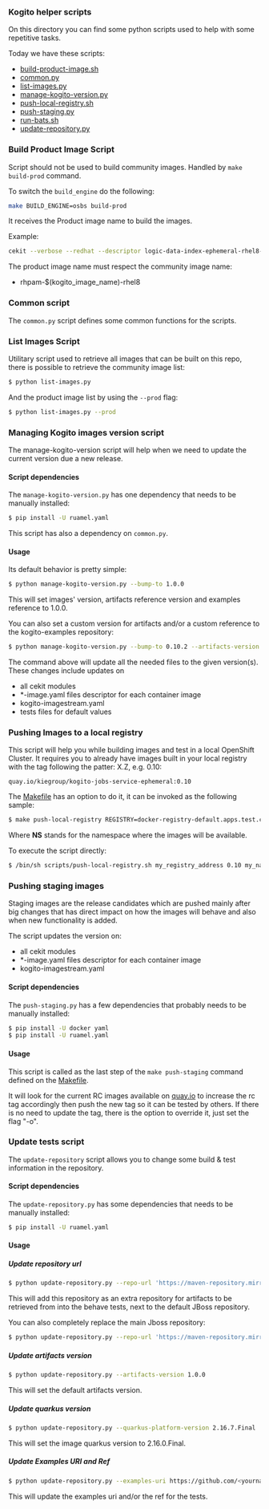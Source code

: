 ### Kogito helper scripts

On this directory you can find some python scripts used to help with some repetitive tasks.

Today we have these scripts:

- [build-product-image.sh](build-product-image.sh)
- [common.py](common.py)
- [list-images.py](list-images.py)
- [manage-kogito-version.py](manage-kogito-version.py)
- [push-local-registry.sh](push-local-registry.sh)
- [push-staging.py](push-staging.py)
- [run-bats.sh](run-bats.sh)
- [update-repository.py](update-repository.py)



### Build Product Image Script

Script should not be used to build community images. Handled by `make build-prod` command.

To switch the `build_engine` do the following:

```bash
make BUILD_ENGINE=osbs build-prod
```


It receives the Product image name to build the images.

Example: 

```bash 
cekit --verbose --redhat --descriptor logic-data-index-ephemeral-rhel8-image.yaml build docker
```

The product image name must respect the community image name:

 - rhpam-$(kogito_image_name)-rhel8


### Common script

The `common.py` script defines some common functions for the scripts.


### List Images Script

Utilitary script used to retrieve all images that can be built on this repo, there is possible to retrieve
the community image list:

```bash
$ python list-images.py
```

And the product image list by using the `--prod` flag:

```bash
$ python list-images.py --prod
```


### Managing Kogito images version script

The manage-kogito-version script will help when we need to update the current version due a new release.

#### Script dependencies

The `manage-kogito-version.py` has one dependency that needs to be manually installed:

```bash
$ pip install -U ruamel.yaml
```

This script has also a dependency on `common.py`.

#### Usage

Its default behavior is pretty simple:

```bash
$ python manage-kogito-version.py --bump-to 1.0.0  
```

This will set images' version, artifacts reference version and examples reference to 1.0.0.

You can also set a custom version for artifacts and/or a custom reference to the kogito-examples repository:

```bash
$ python manage-kogito-version.py --bump-to 0.10.2 --artifacts-version 0.10.5 --examples-ref 0.10.x
```

The command above will update all the needed files to the given version(s).  
These changes include updates on

 - all cekit modules
 - *-image.yaml files descriptor for each container image
 - kogito-imagestream.yaml
 - tests files for default values
 

### Pushing Images to a local registry

This script will help you while building images and test in a local OpenShift Cluster. It requires you to already have
images built in your local registry with the tag following the patter: X.Z, e.g. 0.10:

```text
quay.io/kiegroup/kogito-jobs-service-ephemeral:0.10
```

The [Makefile](../Makefile) has an option to do it, it can be invoked as the following sample:

```bash
$ make push-local-registry REGISTRY=docker-registry-default.apps.test.cloud NS=test-1
```

Where **NS** stands for the namespace where the images will be available.

To execute the script directly:

```bash
$ /bin/sh scripts/push-local-registry.sh my_registry_address 0.10 my_namespace
```

### Pushing staging images

Staging images are the release candidates which are pushed mainly after big changes that has direct impact on how
the images will behave and also when new functionality is added.

The script updates the version on:

- all cekit modules
- *-image.yaml files descriptor for each container image
- kogito-imagestream.yaml


#### Script dependencies

The `push-staging.py` has a few dependencies that probably needs to be manually installed:

```bash
$ pip install -U docker yaml
$ pip install -U ruamel.yaml
```

#### Usage

This script is called as the last step of the `make push-staging` command defined on the [Makefile](../Makefile).

It will look for the current RC images available on [quay.io](https://quay.io/organization/kiegroup) to increase the rc tag 
accordingly then push the new tag so it can be tested by others. 
If there is no need to update the tag, there is the option to override it, just set the flag "-o".


### Update tests script

The `update-repository` script allows you to change some build & test information in the repository.

#### Script dependencies

The `update-repository.py` has some dependencies that needs to be manually installed:

```bash
$ pip install -U ruamel.yaml
```

#### Usage

##### Update repository url

```bash
$ python update-repository.py --repo-url 'https://maven-repository.mirror.com/public'
```

This will add this repository as an extra repository for artifacts to be retrieved from into the behave tests, next to the default JBoss repository.

You can also completely replace the main Jboss repository:

```bash
$ python update-repository.py --repo-url 'https://maven-repository.mirror.com/public' --replace-jboss-repo
```

##### Update artifacts version

```bash
$ python update-repository.py --artifacts-version 1.0.0
```

This will set the default artifacts version.

##### Update quarkus version

```bash
$ python update-repository.py --quarkus-platform-version 2.16.7.Final
```

This will set the image quarkus version to 2.16.0.Final.

##### Update Examples URI and Ref

```bash
$ python update-repository.py --examples-uri https://github.com/<yournamespace>/kogito-examples --examples-ref 1.0.0
```

This will update the examples uri and/or the ref for the tests.
